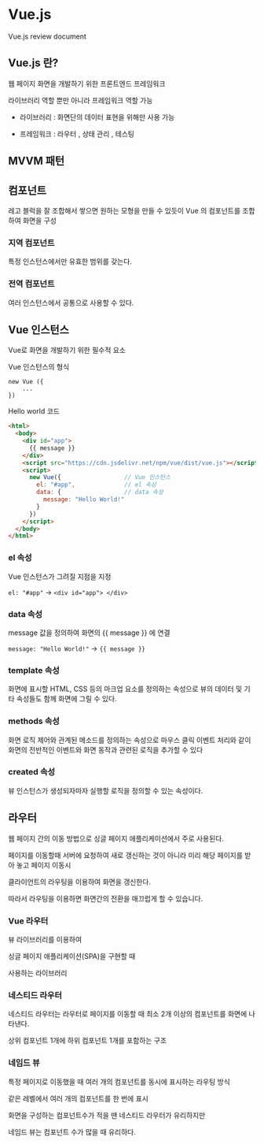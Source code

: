 # Vue.js

Vue.js review document

## Vue.js 란?

웹 페이지 화면을 개발하기 위한 프론트엔드 프레임워크

라이브러리 역할 뿐만 아니라 프레임워크 역할 가능

  - 라이브러리 : 화면단의 데이터 표현을 위해만 사용 가능
  
  - 프레임워크 : 라우터 , 상태 관리 , 테스팅
  
## MVVM 패턴


## 컴포넌트

레고 블럭을 잘 조합해서 쌓으면 원하는 모형을 만들 수 있듯이 Vue 의 컴포넌트를 조합하여 화면을 구성

### 지역 컴포넌트

특정 인스턴스에서만 유효한 범위를 갖는다.

### 전역 컴포넌트

여러 인스턴스에서 공통으로 사용할 수 있다.

## Vue 인스턴스

Vue로 화면을 개발하기 위한 필수적 요소

Vue 인스턴스의 형식

```
new Vue ({
    ...
})
```
 
Hello world 코드
```html
<html>
  <body>
    <div id="app">
      {{ message }}
    </div>
    <script src="https://cdn.jsdelivr.net/npm/vue/dist/vue.js"></script>
    <script>
      new Vue({                  // Vue 인스턴스
        el: "#app",              // el 속성
        data: {                  // data 속성
          message: "Hello World!"
        }
      })
    </script>
  </body>
</html>
```
### el 속성
 
Vue 인스턴스가 그려질 지점을 지정
 
`el: "#app"` -> `<div id="app"> </div>` 
 
### data 속성
 
message 값을 정의하여 화면의 {{ message }} 에 연결
 
`message: "Hello World!"` -> `{{ message }}`
 
### template 속성
 
화면에 표시할 HTML, CSS 등의 마크업 요소를 정의하는 속성으로 뷰의 데이터 및 기타 속성들도 함께 화면에 그릴 수 있다.

### methods 속성

화면 로직 제어와 관계된 메소드를 정의하는 속성으로 마우스 클릭 이벤트 처리와 같이 화면의 전반적인 이벤트와 화면 동작과 관련된 로직을 추가할 수 있다

### created 속성

뷰 인스턴스가 생성되자마자 실행할 로직을 정의할 수 있는 속성이다.

## 라우터

웹 페이지 간의 이동 방법으로 싱글 페이지 애플리케이션에서 주로 사용된다.

페이지를 이동할때 서버에 요청하여 새로 갱신하는 것이 아니라 미리 해당 페이지를 받아 놓고 페이지 이동시 

클라이언트의 라우팅을 이용하여 화면을 갱신한다.

따라서 라우팅을 이용하면 화면간의 전환을 매끄럽게 할 수 있습니다.

### Vue 라우터

뷰 라이브러리를 이용하여 

싱글 페이지 애플리케이션(SPA)을 구현할 때 

사용하는 라이브러리

### 네스티드 라우터

네스티드 라우터는 라우터로 페이지를 이동할 때 최소 2개 이상의 컴포넌트를 화면에 나타낸다.

상위 컴포넌트 1개에 하위 컴포넌트 1개를 포함하는 구조

### 네임드 뷰

특정 페이지로 이동했을 때 여러 개의 컴포넌트를 동시에 표시하는 라우팅 방식

같은 레벨에서 여러 개의 컴포넌트를 한 번에 표시

화면을 구성하는 컴포넌트수가 적을 땐 네스티드 라우터가 유리하지만

네임드 뷰는 컴포넌트 수가 많을 때 유리하다.






